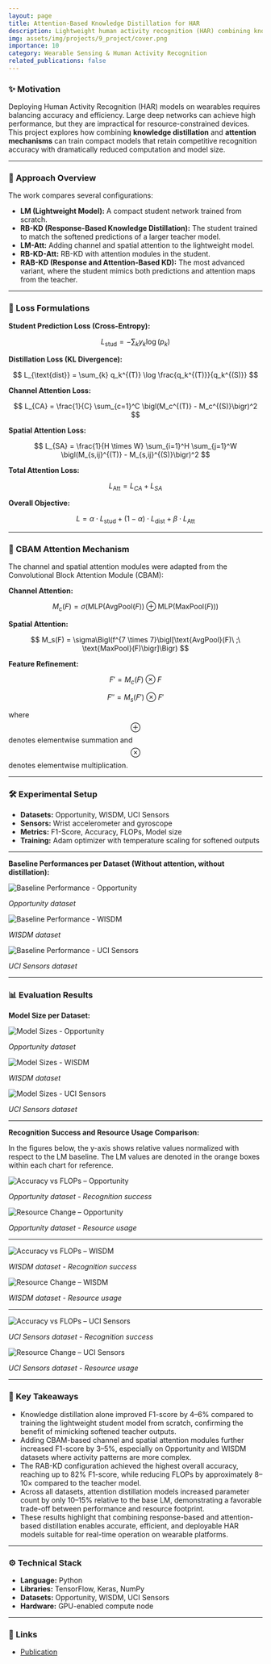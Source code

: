 ```yaml
---
layout: page
title: Attention-Based Knowledge Distillation for HAR
description: Lightweight human activity recognition (HAR) combining knowledge distillation and attention modules to improve performance on wearable sensor data
img: assets/img/projects/9_project/cover.png
importance: 10
category: Wearable Sensing & Human Activity Recognition
related_publications: false
---
```


### ✨ Motivation

Deploying Human Activity Recognition (HAR) models on wearables requires balancing accuracy and efficiency. Large deep networks can achieve high performance, but they are impractical for resource-constrained devices. This project explores how combining **knowledge distillation** and **attention mechanisms** can train compact models that retain competitive recognition accuracy with dramatically reduced computation and model size.

---

### 🧭 Approach Overview

The work compares several configurations:

- **LM (Lightweight Model):** A compact student network trained from scratch.
- **RB-KD (Response-Based Knowledge Distillation):** The student trained to match the softened predictions of a larger teacher model.
- **LM-Att:** Adding channel and spatial attention to the lightweight model.
- **RB-KD-Att:** RB-KD with attention modules in the student.
- **RAB-KD (Response and Attention-Based KD):** The most advanced variant, where the student mimics both predictions and attention maps from the teacher.

---

### 🧮 Loss Formulations

**Student Prediction Loss (Cross-Entropy):**

$$
L_{\text{stud}} = - \sum_{k} y_k \log(p_k)
$$

**Distillation Loss (KL Divergence):**

$$
L_{\text{dist}} = \sum_{k} q_k^{(T)} \log \frac{q_k^{(T)}}{q_k^{(S)}}
$$

**Channel Attention Loss:**

$$
L_{CA} = \frac{1}{C} \sum_{c=1}^C \bigl(M_c^{(T)} - M_c^{(S)}\bigr)^2
$$

**Spatial Attention Loss:**

$$
L_{SA} = \frac{1}{H \times W} \sum_{i=1}^H \sum_{j=1}^W \bigl(M_{s,ij}^{(T)} - M_{s,ij}^{(S)}\bigr)^2
$$

**Total Attention Loss:**

$$
L_{\text{Att}} = L_{CA} + L_{SA}
$$

**Overall Objective:**

$$
L = \alpha \cdot L_{\text{stud}} + (1-\alpha) \cdot L_{\text{dist}} + \beta \cdot L_{\text{Att}}
$$

---

### 📘 CBAM Attention Mechanism

The channel and spatial attention modules were adapted from the Convolutional Block Attention Module (CBAM):

**Channel Attention:**

$$
M_c(F) = \sigma\bigl(\text{MLP}(\text{AvgPool}(F)) \oplus \text{MLP}(\text{MaxPool}(F))\bigr)
$$

**Spatial Attention:**

$$
M_s(F) = \sigma\Bigl(f^{7 \times 7}\bigl[\text{AvgPool}(F)\ ;\ \text{MaxPool}(F)\bigr]\Bigr)
$$

**Feature Refinement:**

$$
F' = M_c(F)\ \otimes\ F
$$

$$
F'' = M_s(F')\ \otimes\ F'
$$

where $$\oplus$$ denotes elementwise summation and $$\otimes$$ denotes elementwise multiplication.

---

### 🛠️ Experimental Setup

- **Datasets:** Opportunity, WISDM, UCI Sensors
- **Sensors:** Wrist accelerometer and gyroscope
- **Metrics:** F1-Score, Accuracy, FLOPs, Model size
- **Training:** Adam optimizer with temperature scaling for softened outputs

---

**Baseline Performances per Dataset (Without attention, without distillation):**

<div class="row mt-3">
  <div class="col-sm-4">
    <img src="/assets/img/projects/9_project/baseline-performance-opportunity.png" alt="Baseline Performance - Opportunity" class="img-fluid rounded z-depth-1">
    <p class="mt-2 text-center"><em>Opportunity dataset</em></p>
  </div>
  <div class="col-sm-4">
    <img src="/assets/img/projects/9_project/baseline-performance-wisdm.png" alt="Baseline Performance - WISDM" class="img-fluid rounded z-depth-1">
    <p class="mt-2 text-center"><em>WISDM dataset</em></p>
  </div>
  <div class="col-sm-4">
    <img src="/assets/img/projects/9_project/baseline-performance-uci-sensors.png" alt="Baseline Performance - UCI Sensors" class="img-fluid rounded z-depth-1">
    <p class="mt-2 text-center"><em>UCI Sensors dataset</em></p>
  </div>
</div>

---

### 📊 Evaluation Results

**Model Size per Dataset:**

<div class="row mt-3">
  <div class="col-sm-4">
    <img src="/assets/img/projects/9_project/model-sizes-opportunity.png" alt="Model Sizes - Opportunity" class="img-fluid rounded z-depth-1">
    <p class="mt-2 text-center"><em>Opportunity dataset</em></p>
  </div>
  <div class="col-sm-4">
    <img src="/assets/img/projects/9_project/cover.png" alt="Model Sizes - WISDM" class="img-fluid rounded z-depth-1">
    <p class="mt-2 text-center"><em>WISDM dataset</em></p>
  </div>
  <div class="col-sm-4">
    <img src="/assets/img/projects/9_project/model-sizes-uci-sensors.png" alt="Model Sizes - UCI Sensors" class="img-fluid rounded z-depth-1">
    <p class="mt-2 text-center"><em>UCI Sensors dataset</em></p>
  </div>
</div>

---

**Recognition Success and Resource Usage Comparison:**

In the figures below, the y-axis shows relative values normalized with respect to the LM baseline. The LM values are denoted in the orange boxes within each chart for reference.

<div class="row mt-3">
  <div class="col-sm-6">
    <img src="/assets/img/projects/9_project/recognition-opportunity.png" alt="Accuracy vs FLOPs – Opportunity" class="img-fluid rounded z-depth-1">
    <p class="mt-2 text-center"><em>Opportunity dataset - Recognition success</em></p>
  </div>
  <div class="col-sm-6">
    <img src="/assets/img/projects/9_project/resource-opportunity.png" alt="Resource Change – Opportunity" class="img-fluid rounded z-depth-1">
    <p class="mt-2 text-center"><em>Opportunity dataset - Resource usage</em></p>
  </div>
</div>

---

<div class="row mt-3">
  <div class="col-sm-6">
    <img src="/assets/img/projects/9_project/recognition-wisdm.png" alt="Accuracy vs FLOPs – WISDM" class="img-fluid rounded z-depth-1">
    <p class="mt-2 text-center"><em>WISDM dataset - Recognition success</em></p>
  </div>
  <div class="col-sm-6">
    <img src="/assets/img/projects/9_project/resource-wisdm.png" alt="Resource Change – WISDM" class="img-fluid rounded z-depth-1">
    <p class="mt-2 text-center"><em>WISDM dataset - Resource usage</em></p>
  </div>
</div>

---

<div class="row mt-3">
  <div class="col-sm-6">
    <img src="/assets/img/projects/9_project/recognition-uci-sensors.png" alt="Accuracy vs FLOPs – UCI Sensors" class="img-fluid rounded z-depth-1">
    <p class="mt-2 text-center"><em>UCI Sensors dataset - Recognition success</em></p>
  </div>
  <div class="col-sm-6">
    <img src="/assets/img/projects/9_project/resource-uci-sensors.png" alt="Resource Change – UCI Sensors" class="img-fluid rounded z-depth-1">
    <p class="mt-2 text-center"><em>UCI Sensors dataset - Resource usage</em></p>
  </div>
</div>

---

### 📝 Key Takeaways

- Knowledge distillation alone improved F1-score by 4–6% compared to training the lightweight student model from scratch, confirming the benefit of mimicking softened teacher outputs.
- Adding CBAM-based channel and spatial attention modules further increased F1-score by 3–5%, especially on Opportunity and WISDM datasets where activity patterns are more complex.
- The RAB-KD configuration achieved the highest overall accuracy, reaching up to 82% F1-score, while reducing FLOPs by approximately 8–10× compared to the teacher model.
- Across all datasets, attention distillation models increased parameter count by only 10–15% relative to the base LM, demonstrating a favorable trade-off between performance and resource footprint.
- These results highlight that combining response-based and attention-based distillation enables accurate, efficient, and deployable HAR models suitable for real-time operation on wearable platforms.

---

### ⚙️ Technical Stack

- **Language:** Python
- **Libraries:** TensorFlow, Keras, NumPy
- **Datasets:** Opportunity, WISDM, UCI Sensors
- **Hardware:** GPU-enabled compute node

---

### 🔗 Links

- [Publication](https://ieeexplore.ieee.org/abstract/document/10599908)